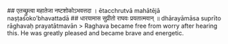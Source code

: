 <section>
<section data-markdown>
## एतच्छ्रुत्वा महातेजा नष्टशोकोऽभवत्तदा ।
ētacchrutvā mahātējā naṣṭaśoko’bhavattadā
## धारयामास सुप्रीतो राघवः प्रयतात्मवान् ॥
dhārayāmāsa suprīto rāghavaḥ prayatātmavān
<!--
</section>
<section data-markdown>
> Having heard this, that great warrior Raghava, feeling greatly delighted, became free from anguish. The lustrous Lord Rāma obeyed the sayings of sage Agastya with great happiness. With a composed mind, he retained this hymn in his memory, ready to chant the Ādityahrudyam. Having performed Acamanam (sipping water thrice) and being purified, Rāma gazing at the sun with devotion, recited the hymn Ādityahrudyam thrice, then that great hero Rāghava was thrilled and lifted his bow.
</section>
<section data-markdown>
-->
> Raghava became free from worry after hearing this. He was greatly pleased and became brave and energetic.
</section>
</section>
